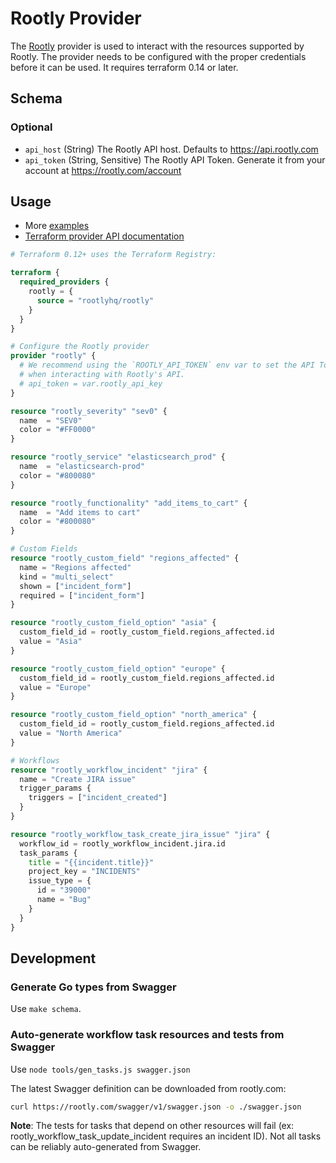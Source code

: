 # Rootly Provider

The [Rootly](https://rootly.com/) provider is used to interact with the resources supported by Rootly. The provider needs to be configured with the proper credentials before it can be used. It requires terraform 0.14 or later.

## Schema

### Optional

- `api_host` (String) The Rootly API host. Defaults to https://api.rootly.com
- `api_token` (String, Sensitive) The Rootly API Token. Generate it from your account at https://rootly.com/account

## Usage

- More [examples](./examples/provider)
- [Terraform provider API documentation](https://registry.terraform.io/providers/rootlyhq/rootly/latest/docs)

```terraform
# Terraform 0.12+ uses the Terraform Registry:

terraform {
  required_providers {
    rootly = {
      source = "rootlyhq/rootly"
    }
  }
}

# Configure the Rootly provider
provider "rootly" {
  # We recommend using the `ROOTLY_API_TOKEN` env var to set the API Token
  # when interacting with Rootly's API.
  # api_token = var.rootly_api_key
}

resource "rootly_severity" "sev0" {
  name  = "SEV0"
  color = "#FF0000"
}

resource "rootly_service" "elasticsearch_prod" {
  name  = "elasticsearch-prod"
  color = "#800080"
}

resource "rootly_functionality" "add_items_to_cart" {
  name  = "Add items to cart"
  color = "#800080"
}

# Custom Fields
resource "rootly_custom_field" "regions_affected" {
  name = "Regions affected"
  kind = "multi_select"
  shown = ["incident_form"]
  required = ["incident_form"]
}

resource "rootly_custom_field_option" "asia" {
  custom_field_id = rootly_custom_field.regions_affected.id
  value = "Asia"
}

resource "rootly_custom_field_option" "europe" {
  custom_field_id = rootly_custom_field.regions_affected.id
  value = "Europe"
}

resource "rootly_custom_field_option" "north_america" {
  custom_field_id = rootly_custom_field.regions_affected.id
  value = "North America"
}

# Workflows
resource "rootly_workflow_incident" "jira" {
  name = "Create JIRA issue"
  trigger_params {
    triggers = ["incident_created"]
  }
}

resource "rootly_workflow_task_create_jira_issue" "jira" {
  workflow_id = rootly_workflow_incident.jira.id
  task_params {
    title = "{{incident.title}}"
    project_key = "INCIDENTS"
    issue_type = {
      id = "39000"
      name = "Bug"
    }
  }
}
```

## Development

### Generate Go types from Swagger

Use `make schema`.

### Auto-generate workflow task resources and tests from Swagger

Use `node tools/gen_tasks.js swagger.json`

The latest Swagger definition can be downloaded from rootly.com:

```sh
curl https://rootly.com/swagger/v1/swagger.json -o ./swagger.json
```

**Note**: The tests for tasks that depend on other resources will fail (ex: rootly_workflow_task_update_incident requires an incident ID). Not all tasks can be reliably auto-generated from Swagger.
